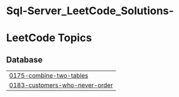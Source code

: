 # Sql-Server_LeetCode_Solutions-
<!---LeetCode Topics Start-->
# LeetCode Topics
## Database
|  |
| ------- |
| [0175-combine-two-tables](https://github.com/fcimahmoud/Sql-Server_LeetCode_Solutions/tree/master/0175-combine-two-tables) |
| [0183-customers-who-never-order](https://github.com/fcimahmoud/Sql-Server_LeetCode_Solutions/tree/master/0183-customers-who-never-order) |
<!---LeetCode Topics End-->